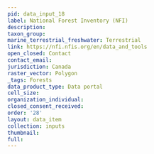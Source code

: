 ```yaml
---
pid: data_input_18
label: National Forest Inventory (NFI)
description: 
taxon_group: 
marine_terrestrial_freshwater: Terrestrial
link: https://nfi.nfis.org/en/data_and_tools
open_closed: Contact
contact_email: 
jurisdiction: Canada
raster_vector: Polygon
_tags: Forests
data_product_type: Data portal
cell_size: 
organization_individual: 
closed_consent_received: 
order: '28'
layout: data_item
collection: inputs
thumbnail: 
full: 
---
```

